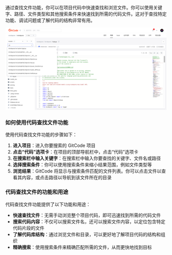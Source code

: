 
通过查找文件功能，你可以在项目代码中快速查找和浏览文件。你可以使用关键字、路径、文件类型和其他搜索条件来快速找到所需的代码文件。这对于查找特定功能、调试问题或了解代码的结构非常有用。

![查找文件](../images/code-find-file.png)

### 如何使用代码查找文件功能

使用代码查找文件功能的步骤如下：

1. **进入项目**：进入你要搜索的 GitCode 项目
2. **点击“代码”选项卡**：在项目的顶部导航栏中，点击“代码”选项卡
3. **在搜索栏中输入关键字**：在搜索栏中输入你要查找的关键字、文件名或路径
4. **选择搜索条件**：你可以使用搜索条件来缩小结果范围，例如文件类型等
5. **浏览结果**：GitCode 将显示与搜索条件匹配的文件列表。你可以点击文件以查看其内容，或点击路径以导航到该文件所在的目录

### 代码查找文件的功能和用途

代码查找文件功能提供了以下功能和用途：

- **快速查找文件**：无需手动浏览整个项目代码，即可迅速找到所需的代码文件
- **搜索代码内容**：不仅可以搜索文件名，还可以搜索文件内容，以定位包含特定代码片段的文件
- **了解代码库结构**：通过浏览文件和目录，可以更好地了解项目代码的结构和组织
- **精确搜索**：使用搜索条件来精确匹配所需的文件，从而更快地找到目标